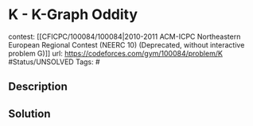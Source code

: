 # K - K-Graph Oddity

contest: [[CFICPC/100084/100084|2010-2011 ACM-ICPC Northeastern European Regional Contest (NEERC 10) (Deprecated, without interactive problem G)]]
url: https://codeforces.com/gym/100084/problem/K
#Status/UNSOLVED
Tags: #

## Description

## Solution

